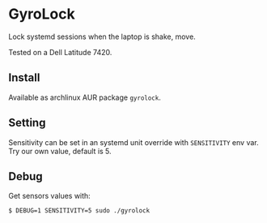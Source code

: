 # GyroLock

Lock systemd sessions when the laptop is shake, move.

Tested on a Dell Latitude 7420.

## Install

Available as archlinux AUR package `gyrolock`.

## Setting

Sensitivity can be set in an systemd unit override with `SENSITIVITY` env var.
Try our own value, default is 5.

## Debug

Get sensors values with:

```
$ DEBUG=1 SENSITIVITY=5 sudo ./gyrolock
```

